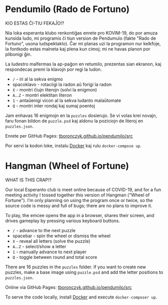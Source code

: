 # Pendumilo (Rado de Fortuno)

KIO ESTAS ĈI-TIU FEKAĴO!?

Nia loka esperanta klubo renkontiĝas enrete pro KOVIM-19, do por amuza kunsida
ludo, mi programis ĉi tiun version de Pendumulo (fakte "Rado de Fortuno",
usona ludspektaklo). Ĉar mi planas uzi la programon nur kelkfoje, la fontkodo
estas malneta kaj plena kun cimoj; mi ne havas planon por plibonigi ĝin.

La ludestro malfermas la ap-paĝon en retumilo, prezentas sian ekranon, kaj
respondecas premi la klavojn por regi la ludon.

  * `/` - iri al la sekva enigmo
  * spacoklavo - rotaciigi la radon aŭ forigi la radon
  * `X` - montri ĉiujn literojn (solvi la enigmon)
  * `A`...`Z` - montri elektitan literon
  * `1` - antaŭenigi vicon al la sekva ludanto malaŭtomate
  * `Q` - montri inter rondaj kaj sumaj poentoj

Jam enhavas 16 enigmojn en la `puzzles` dosierujo. Se vi volas krei novajn,
faru fonan bildon de `puzzle.psd` kaj aldonu la poziciojn de literoj en
`puzzles.json`.

Enrete per GitHub Pages: [tboronczyk.github.io/pendumilo/src](https://tboronczyk.github.io/pendumilo/src)

Por servi la kodon loke, instalu [Docker](https://docker.com/) kaj rulu
`docker-compose up`.


# Hangman (Wheel of Fortune)

WHAT IS THIS CRAP!?

Our local Esperanto club is meet online because of COVID-19, and for a fun
meeting activity I tossed together this version of Hangman ("Wheel of Fortune").
I’m only planning on using the program once or twice, so the source code is
messy and full of bugs; there are no plans to improve it.

To play, the emcee opens the app in a browser, shares their screen, and
drives gameplay by pressing various keyboard buttons.

  * `/` - advance to the next puzzle
  * spacebar - spin the wheel or dismiss the wheel
  * `X` - reveal all letters (solve the puzzle)
  * `A`...`Z` - select/show a letter
  * `1` - manually advance to next player
  * `Q` - toggle between round and total score

There are 16 puzzles in the `puzzles` folder. If you want to create new puzzles,
make a base image using `puzzle.psd` and add the letter positions to
`puzzles.json`.

Online via GitHub Pages: [tboronczyk.github.io/pendumilo/src](https://tboronczyk.github.io/pendumilo/src)

To serve the code locally, install [Docker](https://docker.com) and execute
`docker-composer up`.

